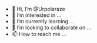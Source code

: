 - 👋 Hi, I’m @Urpolaraze
- 👀 I’m interested in ...
- 🌱 I’m currently learning ...
- 💞️ I’m looking to collaborate on ...
- 📫 How to reach me ...

<!---
Urpolaraze/Urpolaraze is a ✨ special ✨ repository because its `README.md` (this file) appears on your GitHub profile.
You can click the Preview link to take a look at your changes.
--->
